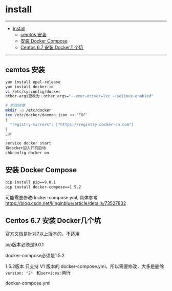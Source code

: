 # install

---

- [install](#install)
  - [cemtos 安装](#cemtos-%e5%ae%89%e8%a3%85)
  - [安装 Docker Compose](#%e5%ae%89%e8%a3%85-docker-compose)
  - [Centos 6.7 安装 Docker几个坑](#centos-67-%e5%ae%89%e8%a3%85-docker%e5%87%a0%e4%b8%aa%e5%9d%91)

---

## cemtos 安装

``` sh
yum install epel-release
yum install docker-io
vi /etc/sysconfig/docker
other-args更改为：other_args="--exec-driver=lxc --selinux-enabled"
```

``` sh
# 修改镜像
mkdir -p /etc/docker
tee /etc/docker/daemon.json <<-'EOF'
{
  "registry-mirrors": ["https://registry.docker-cn.com"]
}
EOF
```

``` sh
service docker start
将docker加入开机启动
chkconfig docker on
```

## 安装 Docker Compose

``` sh
pip install pip==9.0.1
pip install docker-compose==1.5.2
```

可能需要修改docker-compose.yml, 具体参考
https://blog.csdn.net/kinginblue/article/details/73527832

## Centos 6.7 安装 Docker几个坑

官方文档是针对7以上版本的，不适用

pip版本必须是9.0.1

docker-compose必须是1.5.2

1.5.2版本 只支持 V1 版本的 docker-compose.yml，所以需要修改，大多是删除 `version: "2" ` 和`services:`两行

docker-compose.yml
